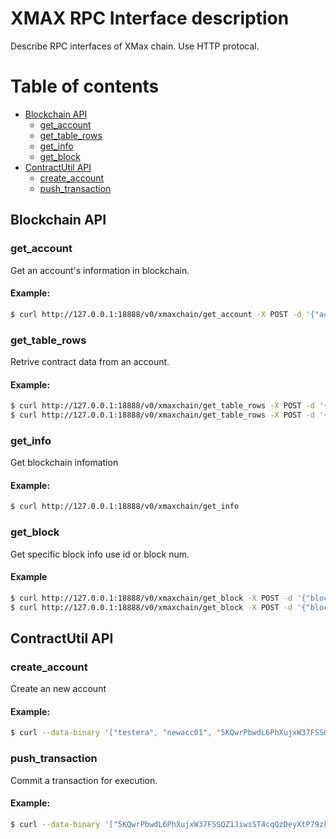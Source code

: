 # XMAX RPC Interface description

Describe RPC interfaces of XMax chain. Use HTTP protocal.



# Table of contents
- [Blockchain API](#blockchainapi)
    - [get_account](#getaccount)
    - [get_table_rows](#gettablerows)
    - [get_info](#getinfo)
    - [get_block](#getblock)
- [ContractUtil API](#contractutilapi)
    - [create_account](#createaccount)
    - [push_transaction](#pushtransaction)



<a name="blockchainapi"></a>
## Blockchain API 

<a name="getaccount"></a>
### get_account

Get an account's information in blockchain.

#### Example:

```bash
$ curl http://127.0.0.1:18888/v0/xmaxchain/get_account -X POST -d '{"account_name":"testera"}'
```

<a name="gettablerows"></a>
### get_table_rows
Retrive contract data from an account.

#### Example:
```bash
$ curl http://127.0.0.1:18888/v0/xmaxchain/get_table_rows -X POST -d '{"scope":"testera", "code":"currency", "table":"account", "json":"true"}'
$ curl http://127.0.0.1:18888/v0/xmaxchain/get_table_rows -X POST -d '{"scope":"testera", "code":"currency", "table":"account", "json":"true", "lower_bound":0, "upper_bound":-1, "limit":10}'
```

<a name="getinfo"></a>
### get_info
Get blockchain infomation

#### Example:
```bash
$ curl http://127.0.0.1:18888/v0/xmaxchain/get_info
```

<a name="getblock"></a>
### get_block
Get specific block info use id or block num.

#### Example
```bash
$ curl http://127.0.0.1:18888/v0/xmaxchain/get_block -X POST -d '{"block_num_or_id":3}'
$ curl http://127.0.0.1:18888/v0/xmaxchain/get_block -X POST -d '{"block_num_or_id":000000034e41cef56934029d3e1be3ea812169320934c42386adec9f8bb94710}'
```


<a name="contractutilapi"></a>
## ContractUtil API

<a name="createaccount"></a>
### create_account
Create an new account

#### Example:

```bash
$ curl --data-binary '["testera", "newacc01", "5KQwrPbwdL6PhXujxW37FSSQZ1JiwsST4cqQzDeyXtP79zkvFD3", "XMX7bmwBdhswDgwMNwVi7qXukb9F2qLBdbnvhHjhLWRKMXxVxAYSp", "XMX7bmwBdhswDgwMNwVi7qXukb9F2qLBdbnvhHjhLWRKMXxVxAYSp"]' http://127.0.0.1:18888/v0/contractutil_plugin/create_account
```

<a name="pushtransaction"></a>
### push_transaction
Commit a transaction for execution.

#### Example:
```bash
$ curl --data-binary '["5KQwrPbwdL6PhXujxW37FSSQZ1JiwsST4cqQzDeyXtP79zkvFD3", "testera", ["testera", "testerb"], {"code":"currency", "type":"transfer", "authorization":[{"account":"testerb","permission":"active"}], "data":{"from":"testera", "to":"testerb", "quantity":1000}}]' http://127.0.0.1:18888/v0/contractutil_plugin/push_transaction
```

